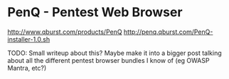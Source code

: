 # PenQ - Pentest Web Browser

http://www.qburst.com/products/PenQ
http://penq.qburst.com/PenQ-installer-1.0.sh

TODO: Small writeup about this? Maybe make it into a bigger post talking about all the different pentest browser bundles I know of (eg OWASP Mantra, etc?)